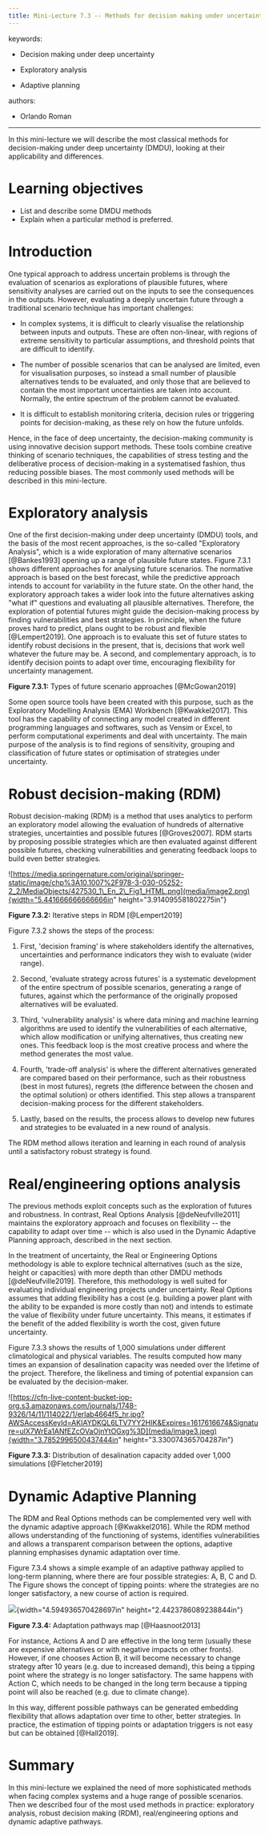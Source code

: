 ```yaml
---
title: Mini-Lecture 7.3 -- Methods for decision making under uncertainty
---
```


 

keywords:

-   Decision making under deep uncertainty

-   Exploratory analysis

-   Adaptive planning

authors:

-   Orlando Roman

---

In this mini-lecture we will describe the most classical methods for
decision-making under deep uncertainty (DMDU), looking at their
applicability and differences.

# Learning objectives 

-   List and describe some DMDU methods
-   Explain when a particular method is preferred.

 

# Introduction

One typical approach to address uncertain problems is through the
evaluation of scenarios as explorations of plausible futures, where
sensitivity analyses are carried out on the inputs to see the
consequences in the outputs. However, evaluating a deeply uncertain
future through a traditional scenario technique has important
challenges:

-   In complex systems, it is difficult to clearly visualise the
    relationship between inputs and outputs. These are often non-linear,
    with regions of extreme sensitivity to particular assumptions, and
    threshold points that are difficult to identify.

-   The number of possible scenarios that can be analysed are limited,
    even for visualisation purposes, so instead a small number of
    plausible alternatives tends to be evaluated, and only those that
    are believed to contain the most important uncertainties are taken
    into account. Normally, the entire spectrum of the problem cannot be
    evaluated.

-   It is difficult to establish monitoring criteria, decision rules or
    triggering points for decision-making, as these rely on how the
    future unfolds.

Hence, in the face of deep uncertainty, the decision-making community is
using innovative decision support methods. These tools combine creative
thinking of scenario techniques, the capabilities of stress testing and
the deliberative process of decision-making in a systematised fashion,
thus reducing possible biases. The most commonly used methods will be
described in this mini-lecture.

# Exploratory analysis

One of the first decision-making under deep uncertainty (DMDU) tools,
and the basis of the most recent approaches, is the so-called
"Exploratory Analysis", which is a wide exploration of many alternative
scenarios [@Bankes1993] opening up a range of plausible future
states. Figure 7.3.1 shows different approaches for analysing future
scenarios. The normative approach is based on the best forecast, while
the predictive approach intends to account for variability in the future
state. On the other hand, the exploratory approach takes a wider look
into the future alternatives asking "what if" questions and evaluating
all plausible alternatives. Therefore, the exploration of potential
futures might guide the decision-making process by finding
vulnerabilities and best strategies. In principle, when the future
proves hard to predict, plans ought to be robust and flexible
[@Lempert2019]. One approach is to evaluate this set of future states
to identify robust decisions in the present, that is, decisions that
work well whatever the future may be. A second, and complementary
approach, is to identify decision points to adapt over time, encouraging
flexibility for uncertainty management.

**Figure 7.3.1:** Types of future scenario approaches [@McGowan2019]

Some open source tools have been created with this purpose, such as the
Exploratory Modelling Analysis (EMA) Workbench [@Kwakkel2017]. This
tool has the capability of connecting any model created in different
programming languages and softwares, such as Vensim or Excel, to perform
computational experiments and deal with uncertainty. The main purpose of
the analysis is to find regions of sensitivity, grouping and
classification of future states or optimisation of strategies under
uncertainty.

# Robust decision-making (RDM)

Robust decision-making (RDM) is a method that uses analytics to perform
an exploratory model allowing the evaluation of hundreds of alternative
strategies, uncertainties and possible futures [@Groves2007]. RDM
starts by proposing possible strategies which are then evaluated against
different possible futures, checking vulnerabilities and generating
feedback loops to build even better strategies.

![https://media.springernature.com/original/springer-static/image/chp%3A10.1007%2F978-3-030-05252-2_2/MediaObjects/427530_1\_En_2\_Fig1_HTML.png](media/image2.png){width="5.441666666666666in"
height="3.914095581802275in"}

**Figure 7.3.2:** Iterative steps in RDM [@Lempert2019]

Figure 7.3.2 shows the steps of the process:

1.  First, 'decision framing' is where stakeholders identify the
    alternatives, uncertainties and performance indicators they wish to
    evaluate (wider range).

2.  Second, 'evaluate strategy across futures' is a systematic
    development of the entire spectrum of possible scenarios, generating
    a range of futures, against which the performance of the originally
    proposed alternatives will be evaluated.

3.  Third, 'vulnerability analysis' is where data mining and machine
    learning algorithms are used to identify the vulnerabilities of each
    alternative, which allow modification or unifying alternatives, thus
    creating new ones. This feedback loop is the most creative process
    and where the method generates the most value.

4.  Fourth, 'trade-off analysis' is where the different alternatives
    generated are compared based on their performance, such as their
    robustness (best in most futures), regrets (the difference between
    the chosen and the optimal solution) or others identified. This step
    allows a transparent decision-making process for the different
    stakeholders.

5.  Lastly, based on the results, the process allows to develop new
    futures and strategies to be evaluated in a new round of analysis.

The RDM method allows iteration and learning in each round of analysis
until a satisfactory robust strategy is found.

# Real/engineering options analysis

The previous methods exploit concepts such as the exploration of futures
and robustness. In contrast, Real Options Analysis [@deNeufville2011]
maintains the exploratory approach and focuses on flexibility -- the
capability to adapt over time -- which is also used in the Dynamic
Adaptive Planning approach, described in the next section.

In the treatment of uncertainty, the Real or Engineering Options
methodology is able to explore technical alternatives (such as the size,
height or capacities) with more depth than other DMDU methods
[@deNeufville2019]. Therefore, this methodology is well suited for
evaluating individual engineering projects under uncertainty. Real
Options assumes that adding flexibility has a cost (e.g. building a
power plant with the ability to be expanded is more costly than not) and
intends to estimate the value of flexibility under future uncertainty.
This means, it estimates if the benefit of the added flexibility is
worth the cost, given future uncertainty.

Figure 7.3.3 shows the results of 1,000 simulations under different
climatological and physical variables. The results computed how many
times an expansion of desalination capacity was needed over the lifetime
of the project. Therefore, the likeliness and timing of potential
expansion can be evaluated by the decision-maker.

![https://cfn-live-content-bucket-iop-org.s3.amazonaws.com/journals/1748-9326/14/11/114022/1/erlab4664f5_hr.jpg?AWSAccessKeyId=AKIAYDKQL6LTV7YY2HIK&Expires=1617616674&Signature=ulX7WrEa1ANfEZcOVaOjnYtOGxg%3D](media/image3.jpeg){width="3.7852996500437444in"
height="3.330074365704287in"}

**Figure 7.3.3:** Distribution of desalination capacity added over 1,000
simulations [@Fletcher2019]

# Dynamic Adaptive Planning

The RDM and Real Options methods can be complemented very well with the
dynamic adaptive approach [@Kwakkel2016]. While the RDM method allows
understanding of the functioning of systems, identifies vulnerabilities
and allows a transparent comparison between the options, adaptive
planning emphasises dynamic adaptation over time.

Figure 7.3.4 shows a simple example of an adaptive pathway applied to
long-term planning, where there are four possible strategies: A, B, C
and D. The Figure shows the concept of tipping points: where the
strategies are no longer satisfactory, a new course of action is
required.

![](media/image4.png){width="4.594936570428697in"
height="2.4423786089238844in"}

**Figure 7.3.4:** Adaptation pathways map [@Haasnoot2013]

For instance, Actions A and D are effective in the long term (usually
these are expensive alternatives or with negative impacts on other
fronts). However, if one chooses Action B, it will become necessary to
change strategy after 10 years (e.g. due to increased demand), this
being a tipping point where the strategy is no longer satisfactory. The
same happens with Action C, which needs to be changed in the long term
because a tipping point will also be reached (e.g. due to climate
change).

In this way, different possible pathways can be generated embedding
flexibility that allows adaptation over time to other, better
strategies. In practice, the estimation of tipping points or adaptation
triggers is not easy but can be obtained [@Hall2019].

# Summary 

In this mini-lecture we explained the need of more sophisticated methods
when facing complex systems and a huge range of possible scenarios. Then
we described four of the most used methods in practice: exploratory
analysis, robust decision making (RDM), real/engineering options and
dynamic adaptive pathways.
